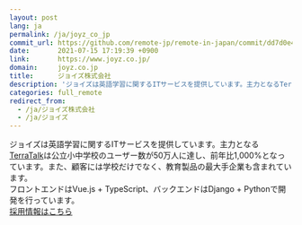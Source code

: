 ```yaml
---
layout: post
lang: ja
permalink: /ja/joyz_co_jp
commit_url: https://github.com/remote-jp/remote-in-japan/commit/dd7d0e44881ca6c2e13e635a33cf0d3fd25d146e
date:       2021-07-15 17:19:39 +0900
link:       https://www.joyz.co.jp/
domain:     joyz.co.jp
title:      ジョイズ株式会社
description: 'ジョイズは英語学習に関するITサービスを提供しています。主力となるTerraTalkは公立小中学校のユーザー数が50万人に達し、前年比1,000%となっています。また、顧客には学校だけでなく、教育製品の最大手企業も含まれています。 フロントエンドはVue.js + TypeScript、バックエンドはDjango + Pythonで開発を行っています。 採用情報はこちら'
categories: full_remote
redirect_from:
  - /ja/ジョイズ株式会社
  - /ja/ジョイズ
---
```


<p>ジョイズは英語学習に関するITサービスを提供しています。主力となる<a href="https://www.terratalk.rocks/">TerraTalk</a>は公立小中学校のユーザー数が50万人に達し、前年比1,000%となっています。また、顧客には学校だけでなく、教育製品の最大手企業も含まれています。<br />フロントエンドはVue.js + TypeScript、バックエンドはDjango + Pythonで開発を行っています。<br /><a href="https://open.talentio.com/r/1/c/joyz/homes/2229">採用情報はこちら</a></p>
